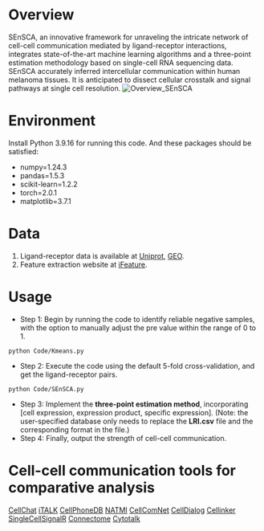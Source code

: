 # Overview
SEnSCA, an innovative framework for unraveling the intricate network of cell-cell communication mediated by ligand-receptor interactions, integrates state-of-the-art machine learning algorithms and a three-point estimation methodology based on single-cell RNA sequencing data. SEnSCA accurately inferred intercellular communication within human melanoma tissues. It is anticipated to dissect cellular crosstalk and signal pathways at single cell resolution.
![Overview_SEnSCA](https://github.com/wxw418/SE/assets/93773332/7fcefaee-5cf5-4bcb-a79f-5670862ae1e0)

# Environment
Install Python 3.9.16 for running this code. And these packages should be satisfied: 
* numpy=1.24.3
* pandas=1.5.3
* scikit-learn=1.2.2
* torch=2.0.1
* matplotlib=3.7.1

# Data
1. Ligand-receptor data is available at [Uniprot](https://www.uniprot.org/), [GEO](https://www.ncbi.nlm.nih.gov/geo/).
2. Feature extraction website at [iFeature](https://ifeature.erc.monash.edu/).

# Usage
* Step 1: Begin by running the code to identify reliable negative samples, with the option to manually adjust the pre value within the range of 0 to 1.
```
python Code/Kmeans.py
```
* Step 2: Execute the code using the default 5-fold cross-validation, and get the ligand-receptor pairs.
```
python Code/SEnSCA.py
```
* Step 3: Implement the **three-point estimation method**, incorporating [cell expression, expression product, specific expression].
(Note: the user-specified database only needs to replace the **LRI.csv** file and the corresponding format in the file.)
* Step 4: Finally, output the strength of cell-cell communication.

# Cell-cell communication tools for comparative analysis
[CellChat](https://github.com/sqjin/CellChat) 
[iTALK](https://github.com/Coolgenome/iTALK) 
[CellPhoneDB](https://github.com/Teichlab/cellphonedb) 
[NATMI](https://github.com/asrhou/NATMI) 
[CellComNet](https://github.com/plhhnu/CellComNet) 
[CellDialog](https://github.com/plhhnu/CellDialog) 
[Cellinker](http://www.rna-society.org/cellinker) 
[SingleCellSignalR](https://github.com/SCA-IRCM) 
[Connectome](https://msraredon.github.io/Connectome) 
[Cytotalk](https://github.com/tanlabcode/CytoTalk)
